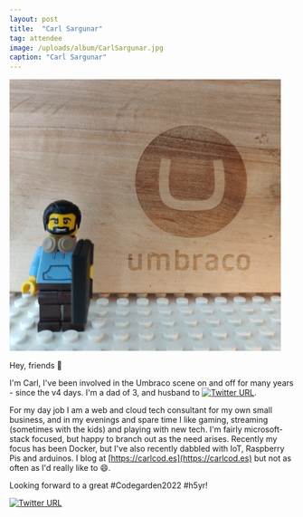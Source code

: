 ```yaml
---
layout: post
title:  "Carl Sargunar"
tag: attendee
image: /uploads/album/CarlSargunar.jpg
caption: "Carl Sargunar"
---
```


![](/uploads/album/CarlSargunar.jpg)


Hey, friends 👋

I'm Carl, I've been involved in the Umbraco scene on and off for many years - since the v4 days. I'm a dad of 3, and husband to [![Twitter URL](https://img.shields.io/twitter/url/https/twitter.com/hotcupofteapls.svg?style=social&label=Follow%20%40hotcupofteapls)](https://twitter.com/hotcupofteapls). 

For my day job I am a web and cloud tech consultant for my own small business, and in my evenings and spare time I like gaming, streaming (sometimes with the kids) and playing with new tech. I'm fairly microsoft-stack focused, but happy to branch out as the need arises. Recently my focus has been Docker, but I've also recently dabbled with IoT, Raspberry Pis and arduinos. I blog at [https://carlcod.es](https://carlcod.es) but not as often as I'd really like to 😄.

Looking forward to a great #Codegarden2022 #h5yr!

[![Twitter URL](https://img.shields.io/twitter/url/https/twitter.com/carlcod_es.svg?style=social&label=Follow%20%40carlcod_es)](https://twitter.com/carlcod_es)
